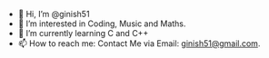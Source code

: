- 👋 Hi, I’m @ginish51
- 👀 I’m interested in Coding, Music and Maths.
- 🌱 I’m currently learning C and C++
- 📫 How to reach me: Contact Me via Email: ginish51@gmail.com.

<!---
ginish51/ginish51 is a ✨ special ✨ repository because its `README.md` (this file) appears on your GitHub profile.
You can click the Preview link to take a look at your changes.
--->
